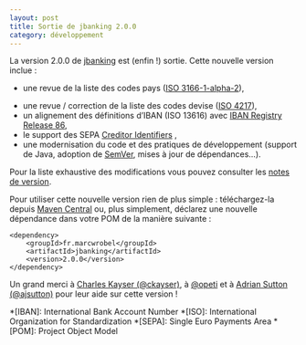 ```yaml
---
layout: post
title: Sortie de jbanking 2.0.0
category: développement
---
```


La version 2.0.0 de [jbanking](https://github.com/marcwrobel/jbanking) est (enfin !) sortie. Cette nouvelle version
inclue :

- une revue de la liste des codes pays ([ISO 3166-1-alpha-2](https://fr.wikipedia.org/wiki/ISO_3166)),
* une revue / correction de la liste des codes devise ([ISO 4217](https://fr.wikipedia.org/wiki/ISO_4217)),
* un alignement des définitions d’IBAN (ISO 13616) avec
  [IBAN Registry Release 86](https://www.iso13616.org/),
* le support des
  SEPA [Creditor Identifiers](https://www.europeanpaymentscouncil.eu/document-library/guidance-documents/creditor-identifier-overview)
  ,
* une modernisation du code et des pratiques de développement (support de Java, adoption de
  [SemVer](https://semver.org), mises à jour de dépendances…).

Pour la liste exhaustive des modifications vous pouvez consulter les
[notes de version](https://github.com/marcwrobel/jbanking/releases/tag/v2.0.0).

Pour utiliser cette nouvelle version rien de plus simple : téléchargez-la
depuis [Maven Central](https://search.maven.org/artifact/fr.marcwrobel/jbanking/2.0.0/jar) ou, plus simplement, déclarez
une nouvelle dépendance dans votre POM de la manière suivante :

    <dependency>
        <groupId>fr.marcwrobel</groupId>
        <artifactId>jbanking</artifactId>
        <version>2.0.0</version>
    </dependency>

Un grand merci à [Charles Kayser (@ckayser)](https://github.com/ckayser), à [@opeti](https://github.com/opeti)
et à [Adrian Sutton (@ajsutton)](https://github.com/ajsutton) pour leur aide sur cette version !

<!-- prettier-ignore-start -->
*[IBAN]: International Bank Account Number
*[ISO]: International Organization for Standardization
*[SEPA]: Single Euro Payments Area
*[POM]: Project Object Model
<!-- prettier-ignore-end -->
